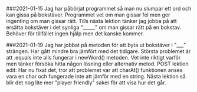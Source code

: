 ###2021-01-15
Jag har påbörjat programmet så man nu slumpar ett ord och kan gissa på bokstäver.
Programmet vet om man gissar fel men ger ingenting om man gissar rätt.
Tills nästa lektion tänker jag jobba på att ersätta bokstäver i det synliga "_____" om man gissar rätt på en bokstav.
Behöver för tillfället ingen hjälp men det kanske kommer.

###2021-01-19
Jag har jobbat på metoden för att byta ut bokstäver i "___" strängen.
Har gått mindre bra jämfört med det tidigare.
Största problemet är att .equals inte alls fungerar i newWord() metoden. 
Vet inte riktigt varför men tänker försöka hitta någon lösning eller alternativ metod.
POST lektion edit: Har nu fixat det, tror att problemet var att charAt() funktionen anses vara en char och fungerade inte att jämför med en string.
Nästa lektion så blir det nog lite mer "player friendly" saker för att visa hur det går.